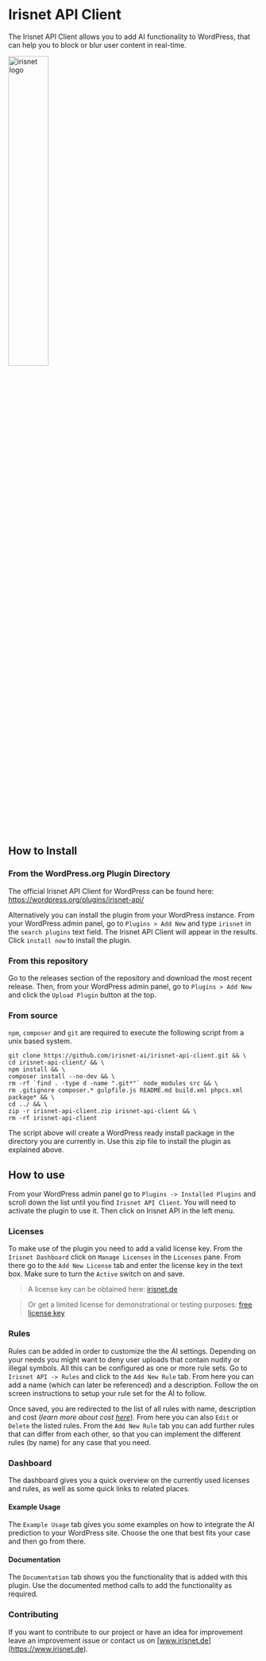 # Irisnet API Client

The Irisnet API Client allows you to add AI functionality to WordPress, that can help you to block or blur user content in real-time.

<img alt="irisnet logo" src="https://www.irisnet.de/wp-content/uploads/2020/04/irisnet_logo.svg" width="40%">

## How to Install

### From the WordPress.org Plugin Directory

The official Irisnet API Client for WordPress can be found here: https://wordpress.org/plugins/irisnet-api/

Alternatively you can install the plugin from your WordPress instance. From your WordPress admin panel, go to `Plugins > Add New` and type `irisnet` in the `search plugins` text field. The Irisnet API Client will appear in the results. Click `install now` to install the plugin.

### From this repository
Go to the releases section of the repository and download the most recent release. Then, from your WordPress admin panel, go to `Plugins > Add New` and click the `Upload Plugin` button at the top.

### From source
`npm`, `composer` and `git` are required to execute the following script from a unix based system.

```shell script
git clone https://github.com/irisnet-ai/irisnet-api-client.git && \
cd irisnet-api-client/ && \
npm install && \
composer install --no-dev && \
rm -rf `find . -type d -name ".git*"` node_modules src && \
rm .gitignore composer.* gulpfile.js README.md build.xml phpcs.xml package* && \
cd ../ && \
zip -r irisnet-api-client.zip irisnet-api-client && \
rm -rf irisnet-api-client
```

The script above will create a WordPress ready install package in the directory you are currently in. Use this zip file to install the plugin as explained above.

## How to use
From your WordPress admin panel go to `Plugins -> Installed Plugins` and scroll down the list until you find `Irisnet API Client`. You will need to activate the plugin to use it. Then click on Irisnet API in the left menu.

### Licenses
To make use of the plugin you need to add a valid license key. From the `Irisnet Dashboard` click on `Manage Licenses` in the `Licenses` pane. From there go to the `Add New License` tab and enter the license key in the text box. Make sure to turn the `Active` switch on and save. 

>A license key can be obtained here: [irisnet.de](https://www.irisnet.de/prices)

>Or get a limited license for demonstrational or testing purposes: [free license key](https://www.irisnet.de/kasse?add-to-cart=26542)

### Rules
Rules can be added in order to customize the the AI settings. Depending on your needs you might want to deny user uploads that contain nudity or illegal symbols. All this can be configured as one or more rule sets. Go to `Irisnet API -> Rules` and click to the `Add New Rule` tab. From here you can add a name (which can later be referenced) and a description. Follow the on screen instructions to setup your rule set for the AI to follow.

Once saved, you are redirected to the list of all rules with name, description and cost (*learn more about cost [here](https://www.irisnet.de/prices/#faq)*). From here you can also `Edit` or `Delete` the listed rules. From the `Add New Rule` tab you can add further rules that can differ from each other, so that you can implement the different rules (by name) for any case that you need.

### Dashboard
The dashboard gives you a quick overview on the currently used licenses and rules, as well as some quick links to related places.

#### Example Usage
The `Example Usage` tab gives you some examples on how to integrate the AI prediction to your WordPress site. Choose the one that best fits your case and then go from there.

#### Documentation
The `Documentation` tab shows you the functionality that is added with this plugin. Use the documented method calls to add the functionality as required.

### Contributing
If you want to contribute to our project or have an idea for improvement leave an improvement issue or contact us on [www.irisnet.de](https://www.irisnet.de).